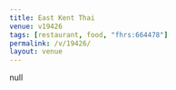 ```yaml
---
title: East Kent Thai
venue: v19426
tags: [restaurant, food, "fhrs:664478"]
permalink: /v/19426/
layout: venue
---
```

null